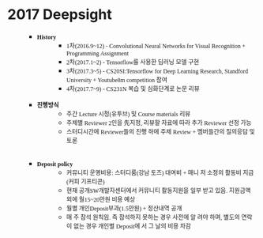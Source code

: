 <h1>2017 Deepsight</h1>
<ul type="square" style="margin-left:.375in;direction:ltr;unicode-bidi:embed;
 margin-top:0in;margin-bottom:0in">
 <li style="margin-top:0;margin-bottom:0;vertical-align:middle" lang="en-US"><span style="font-weight:bold;font-family:&quot;맑은 고딕&quot;;font-size:9.0pt">History</span></li>
 <ul type="square" style="margin-left:.375in;direction:ltr;unicode-bidi:embed;
 margin-top:0in;margin-bottom:0in"><li style="margin-top:0;margin-bottom:0;vertical-align:middle"><span style="font-family:&quot;Malgun Gothic&quot;;font-size:9.0pt">1차(2016.9~12) -
      Convolutional Neural Networks for Visual Recognition + Programming
      Assignment </span></li><li style="margin-top:0;margin-bottom:0;vertical-align:middle"><span style="font-family:&quot;Malgun Gothic&quot;;font-size:9.0pt">2차(2017.1~2) -
      Tensorflow를 사용한 딥러닝 모델 구현 </span></li><li style="margin-top:0;margin-bottom:0;vertical-align:middle"><span style="font-family:&quot;Malgun Gothic&quot;;font-size:9.0pt">3차(2017.3~5) -
      CS20SI:Tensorflow for Deep Learning Research, Standford University +
      Youtube8m competition 참여</span></li><li style="margin-top:0;margin-bottom:0;vertical-align:middle"><span style="font-family:&quot;Malgun Gothic&quot;;font-size:9.0pt">4차(2017.7~9) - CS231N
      복습 및 심화단계로 논문 리뷰</span></li></ul>
</ul><p style="margin:0in;font-family:&quot;Malgun Gothic&quot;;font-size:9.0pt" lang="en-US">&nbsp;</p><ul type="square" style="margin-left:.375in;direction:ltr;unicode-bidi:embed;
 margin-top:0in;margin-bottom:0in">
 <li style="margin-top:0;margin-bottom:0;vertical-align:middle"><span style="font-weight:bold;font-family:&quot;Malgun Gothic&quot;;font-size:9.0pt">진행방식</span></li>
 <ul type="circle" style="margin-left:.375in;direction:ltr;unicode-bidi:embed;
  margin-top:0in;margin-bottom:0in">
  <li style="margin-top:0;margin-bottom:0;vertical-align:middle"><span style="font-family:&quot;Malgun Gothic&quot;;font-size:9.0pt">주간 Lecture 시청(유투브) 및
      Course materials 리뷰 </span></li>
  <li style="margin-top:0;margin-bottom:0;vertical-align:middle"><span style="font-family:&quot;Malgun Gothic&quot;;font-size:9.0pt">주제별 Reviewer 2인을 先지정,
      리뷰할 자료에 따라 추가 Reviewer 선정 가능 </span></li>
  <li style="margin-top:0;margin-bottom:0;vertical-align:middle"><span style="font-family:&quot;Malgun Gothic&quot;;font-size:9.0pt">스터디시간에 Reviewer들의 진행
      하에 주제 Review + 멤버들간의 질의응답 및 토론</span></li>
 </ul>
</ul><p style="margin:0in;font-family:&quot;Malgun Gothic&quot;;font-size:9.0pt" lang="en-US">&nbsp;</p><p>
</p><ul type="square" style="margin-left:.375in;direction:ltr;unicode-bidi:embed;
 margin-top:0in;margin-bottom:0in">
 <li style="margin-top:0;margin-bottom:0;vertical-align:middle"><span style="font-weight:bold;font-family:&quot;맑은 고딕&quot;;font-size:9.0pt">Deposit
     policy </span></li>
 <ul type="circle" style="margin-left:.375in;direction:ltr;unicode-bidi:embed;
  margin-top:0in;margin-bottom:0in">
  <li style="margin-top:0;margin-bottom:0;vertical-align:middle"><span style="font-family:&quot;맑은 고딕&quot;;font-size:9.0pt">커뮤니티 운영비용: 스터디룸(강남 토즈) 대여비 +
      매니 저 소정의 활동비 지급 (커피 기프티콘) </span></li>
  <li style="margin-top:0;margin-bottom:0;vertical-align:middle"><span style="font-family:&quot;맑은 고딕&quot;;font-size:9.0pt">현재 공개SW개발자센터에서 커뮤니티 활동지원을 일부
      받고 있음. 지원금액 외에 월15~20만원 비용 예상 </span></li>
  <li style="margin-top:0;margin-bottom:0;vertical-align:middle"><span style="font-family:&quot;맑은 고딕&quot;;font-size:9.0pt">월별 개인Deposit부과(1.5만원) + 정산내역
      공개 </span></li>
  <li style="margin-top:0;margin-bottom:0;vertical-align:middle"><span style="font-family:&quot;맑은 고딕&quot;;font-size:9.0pt">매 주 참석 원칙임. 즉 참석하지 못하는 경우 사</span><span style="font-family:&quot;Malgun Gothic&quot;;font-size:9.0pt">전</span><span style="font-family:&quot;맑은 고딕&quot;;font-size:9.0pt">에 알 려야 하며, 별도의 연락이 없는 경우 개인별
      Deposit에 서 그 날의 비용 차감</span></li>
 </ul>
</ul>

